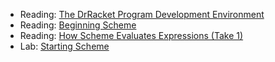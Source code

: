 * Reading: [The DrRacket Program Development Environment](../readings/drracket-reading.html)
* Reading: [Beginning Scheme](../readings/beginning-scheme-reading.html)
* Reading: [How Scheme Evaluates Expressions (Take 1)](../readings/scheme-eval-1.html)
* Lab: [Starting Scheme](../labs/starting-scheme-lab.html)
